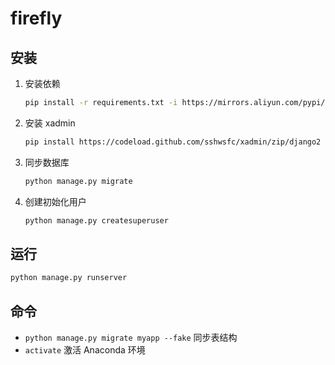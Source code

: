 # firefly

## 安装

1. 安装依赖
    ```sh
    pip install -r requirements.txt -i https://mirrors.aliyun.com/pypi/simple/
    ```
1. 安装 xadmin
    ```sh
    pip install https://codeload.github.com/sshwsfc/xadmin/zip/django2
    ```
1. 同步数据库
    ```sh
    python manage.py migrate
    ```
1. 创建初始化用户
    ```sh
    python manage.py createsuperuser
    ```

## 运行

```sh
python manage.py runserver
```

## 命令

- `python manage.py migrate myapp --fake` 同步表结构
- `activate` 激活 Anaconda 环境

